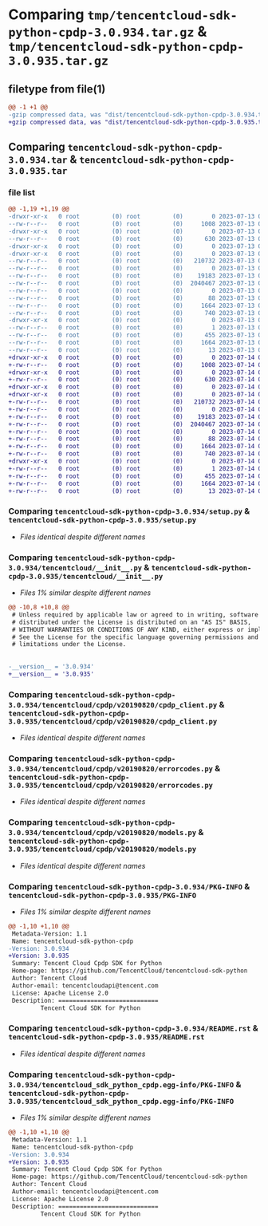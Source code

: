 # Comparing `tmp/tencentcloud-sdk-python-cpdp-3.0.934.tar.gz` & `tmp/tencentcloud-sdk-python-cpdp-3.0.935.tar.gz`

## filetype from file(1)

```diff
@@ -1 +1 @@
-gzip compressed data, was "dist/tencentcloud-sdk-python-cpdp-3.0.934.tar", last modified: Thu Jul 13 00:19:23 2023, max compression
+gzip compressed data, was "dist/tencentcloud-sdk-python-cpdp-3.0.935.tar", last modified: Fri Jul 14 00:21:00 2023, max compression
```

## Comparing `tencentcloud-sdk-python-cpdp-3.0.934.tar` & `tencentcloud-sdk-python-cpdp-3.0.935.tar`

### file list

```diff
@@ -1,19 +1,19 @@
-drwxr-xr-x   0 root         (0) root         (0)        0 2023-07-13 00:19:23.000000 tencentcloud-sdk-python-cpdp-3.0.934/
--rw-r--r--   0 root         (0) root         (0)     1008 2023-07-13 00:19:23.000000 tencentcloud-sdk-python-cpdp-3.0.934/setup.py
-drwxr-xr-x   0 root         (0) root         (0)        0 2023-07-13 00:19:23.000000 tencentcloud-sdk-python-cpdp-3.0.934/tencentcloud/
--rw-r--r--   0 root         (0) root         (0)      630 2023-07-13 00:19:23.000000 tencentcloud-sdk-python-cpdp-3.0.934/tencentcloud/__init__.py
-drwxr-xr-x   0 root         (0) root         (0)        0 2023-07-13 00:19:23.000000 tencentcloud-sdk-python-cpdp-3.0.934/tencentcloud/cpdp/
-drwxr-xr-x   0 root         (0) root         (0)        0 2023-07-13 00:19:23.000000 tencentcloud-sdk-python-cpdp-3.0.934/tencentcloud/cpdp/v20190820/
--rw-r--r--   0 root         (0) root         (0)   210732 2023-07-13 00:19:23.000000 tencentcloud-sdk-python-cpdp-3.0.934/tencentcloud/cpdp/v20190820/cpdp_client.py
--rw-r--r--   0 root         (0) root         (0)        0 2023-07-13 00:19:23.000000 tencentcloud-sdk-python-cpdp-3.0.934/tencentcloud/cpdp/v20190820/__init__.py
--rw-r--r--   0 root         (0) root         (0)    19183 2023-07-13 00:19:23.000000 tencentcloud-sdk-python-cpdp-3.0.934/tencentcloud/cpdp/v20190820/errorcodes.py
--rw-r--r--   0 root         (0) root         (0)  2040467 2023-07-13 00:19:23.000000 tencentcloud-sdk-python-cpdp-3.0.934/tencentcloud/cpdp/v20190820/models.py
--rw-r--r--   0 root         (0) root         (0)        0 2023-07-13 00:19:23.000000 tencentcloud-sdk-python-cpdp-3.0.934/tencentcloud/cpdp/__init__.py
--rw-r--r--   0 root         (0) root         (0)       88 2023-07-13 00:19:23.000000 tencentcloud-sdk-python-cpdp-3.0.934/setup.cfg
--rw-r--r--   0 root         (0) root         (0)     1664 2023-07-13 00:19:23.000000 tencentcloud-sdk-python-cpdp-3.0.934/PKG-INFO
--rw-r--r--   0 root         (0) root         (0)      740 2023-07-13 00:19:23.000000 tencentcloud-sdk-python-cpdp-3.0.934/README.rst
-drwxr-xr-x   0 root         (0) root         (0)        0 2023-07-13 00:19:23.000000 tencentcloud-sdk-python-cpdp-3.0.934/tencentcloud_sdk_python_cpdp.egg-info/
--rw-r--r--   0 root         (0) root         (0)        1 2023-07-13 00:19:23.000000 tencentcloud-sdk-python-cpdp-3.0.934/tencentcloud_sdk_python_cpdp.egg-info/dependency_links.txt
--rw-r--r--   0 root         (0) root         (0)      455 2023-07-13 00:19:23.000000 tencentcloud-sdk-python-cpdp-3.0.934/tencentcloud_sdk_python_cpdp.egg-info/SOURCES.txt
--rw-r--r--   0 root         (0) root         (0)     1664 2023-07-13 00:19:23.000000 tencentcloud-sdk-python-cpdp-3.0.934/tencentcloud_sdk_python_cpdp.egg-info/PKG-INFO
--rw-r--r--   0 root         (0) root         (0)       13 2023-07-13 00:19:23.000000 tencentcloud-sdk-python-cpdp-3.0.934/tencentcloud_sdk_python_cpdp.egg-info/top_level.txt
+drwxr-xr-x   0 root         (0) root         (0)        0 2023-07-14 00:21:00.000000 tencentcloud-sdk-python-cpdp-3.0.935/
+-rw-r--r--   0 root         (0) root         (0)     1008 2023-07-14 00:21:00.000000 tencentcloud-sdk-python-cpdp-3.0.935/setup.py
+drwxr-xr-x   0 root         (0) root         (0)        0 2023-07-14 00:21:00.000000 tencentcloud-sdk-python-cpdp-3.0.935/tencentcloud/
+-rw-r--r--   0 root         (0) root         (0)      630 2023-07-14 00:21:00.000000 tencentcloud-sdk-python-cpdp-3.0.935/tencentcloud/__init__.py
+drwxr-xr-x   0 root         (0) root         (0)        0 2023-07-14 00:21:00.000000 tencentcloud-sdk-python-cpdp-3.0.935/tencentcloud/cpdp/
+drwxr-xr-x   0 root         (0) root         (0)        0 2023-07-14 00:21:00.000000 tencentcloud-sdk-python-cpdp-3.0.935/tencentcloud/cpdp/v20190820/
+-rw-r--r--   0 root         (0) root         (0)   210732 2023-07-14 00:21:00.000000 tencentcloud-sdk-python-cpdp-3.0.935/tencentcloud/cpdp/v20190820/cpdp_client.py
+-rw-r--r--   0 root         (0) root         (0)        0 2023-07-14 00:21:00.000000 tencentcloud-sdk-python-cpdp-3.0.935/tencentcloud/cpdp/v20190820/__init__.py
+-rw-r--r--   0 root         (0) root         (0)    19183 2023-07-14 00:21:00.000000 tencentcloud-sdk-python-cpdp-3.0.935/tencentcloud/cpdp/v20190820/errorcodes.py
+-rw-r--r--   0 root         (0) root         (0)  2040467 2023-07-14 00:21:00.000000 tencentcloud-sdk-python-cpdp-3.0.935/tencentcloud/cpdp/v20190820/models.py
+-rw-r--r--   0 root         (0) root         (0)        0 2023-07-14 00:21:00.000000 tencentcloud-sdk-python-cpdp-3.0.935/tencentcloud/cpdp/__init__.py
+-rw-r--r--   0 root         (0) root         (0)       88 2023-07-14 00:21:00.000000 tencentcloud-sdk-python-cpdp-3.0.935/setup.cfg
+-rw-r--r--   0 root         (0) root         (0)     1664 2023-07-14 00:21:00.000000 tencentcloud-sdk-python-cpdp-3.0.935/PKG-INFO
+-rw-r--r--   0 root         (0) root         (0)      740 2023-07-14 00:21:00.000000 tencentcloud-sdk-python-cpdp-3.0.935/README.rst
+drwxr-xr-x   0 root         (0) root         (0)        0 2023-07-14 00:21:00.000000 tencentcloud-sdk-python-cpdp-3.0.935/tencentcloud_sdk_python_cpdp.egg-info/
+-rw-r--r--   0 root         (0) root         (0)        1 2023-07-14 00:21:00.000000 tencentcloud-sdk-python-cpdp-3.0.935/tencentcloud_sdk_python_cpdp.egg-info/dependency_links.txt
+-rw-r--r--   0 root         (0) root         (0)      455 2023-07-14 00:21:00.000000 tencentcloud-sdk-python-cpdp-3.0.935/tencentcloud_sdk_python_cpdp.egg-info/SOURCES.txt
+-rw-r--r--   0 root         (0) root         (0)     1664 2023-07-14 00:21:00.000000 tencentcloud-sdk-python-cpdp-3.0.935/tencentcloud_sdk_python_cpdp.egg-info/PKG-INFO
+-rw-r--r--   0 root         (0) root         (0)       13 2023-07-14 00:21:00.000000 tencentcloud-sdk-python-cpdp-3.0.935/tencentcloud_sdk_python_cpdp.egg-info/top_level.txt
```

### Comparing `tencentcloud-sdk-python-cpdp-3.0.934/setup.py` & `tencentcloud-sdk-python-cpdp-3.0.935/setup.py`

 * *Files identical despite different names*

### Comparing `tencentcloud-sdk-python-cpdp-3.0.934/tencentcloud/__init__.py` & `tencentcloud-sdk-python-cpdp-3.0.935/tencentcloud/__init__.py`

 * *Files 1% similar despite different names*

```diff
@@ -10,8 +10,8 @@
 # Unless required by applicable law or agreed to in writing, software
 # distributed under the License is distributed on an "AS IS" BASIS,
 # WITHOUT WARRANTIES OR CONDITIONS OF ANY KIND, either express or implied.
 # See the License for the specific language governing permissions and
 # limitations under the License.
 
 
-__version__ = '3.0.934'
+__version__ = '3.0.935'
```

### Comparing `tencentcloud-sdk-python-cpdp-3.0.934/tencentcloud/cpdp/v20190820/cpdp_client.py` & `tencentcloud-sdk-python-cpdp-3.0.935/tencentcloud/cpdp/v20190820/cpdp_client.py`

 * *Files identical despite different names*

### Comparing `tencentcloud-sdk-python-cpdp-3.0.934/tencentcloud/cpdp/v20190820/errorcodes.py` & `tencentcloud-sdk-python-cpdp-3.0.935/tencentcloud/cpdp/v20190820/errorcodes.py`

 * *Files identical despite different names*

### Comparing `tencentcloud-sdk-python-cpdp-3.0.934/tencentcloud/cpdp/v20190820/models.py` & `tencentcloud-sdk-python-cpdp-3.0.935/tencentcloud/cpdp/v20190820/models.py`

 * *Files identical despite different names*

### Comparing `tencentcloud-sdk-python-cpdp-3.0.934/PKG-INFO` & `tencentcloud-sdk-python-cpdp-3.0.935/PKG-INFO`

 * *Files 1% similar despite different names*

```diff
@@ -1,10 +1,10 @@
 Metadata-Version: 1.1
 Name: tencentcloud-sdk-python-cpdp
-Version: 3.0.934
+Version: 3.0.935
 Summary: Tencent Cloud Cpdp SDK for Python
 Home-page: https://github.com/TencentCloud/tencentcloud-sdk-python
 Author: Tencent Cloud
 Author-email: tencentcloudapi@tencent.com
 License: Apache License 2.0
 Description: ============================
         Tencent Cloud SDK for Python
```

### Comparing `tencentcloud-sdk-python-cpdp-3.0.934/README.rst` & `tencentcloud-sdk-python-cpdp-3.0.935/README.rst`

 * *Files identical despite different names*

### Comparing `tencentcloud-sdk-python-cpdp-3.0.934/tencentcloud_sdk_python_cpdp.egg-info/PKG-INFO` & `tencentcloud-sdk-python-cpdp-3.0.935/tencentcloud_sdk_python_cpdp.egg-info/PKG-INFO`

 * *Files 1% similar despite different names*

```diff
@@ -1,10 +1,10 @@
 Metadata-Version: 1.1
 Name: tencentcloud-sdk-python-cpdp
-Version: 3.0.934
+Version: 3.0.935
 Summary: Tencent Cloud Cpdp SDK for Python
 Home-page: https://github.com/TencentCloud/tencentcloud-sdk-python
 Author: Tencent Cloud
 Author-email: tencentcloudapi@tencent.com
 License: Apache License 2.0
 Description: ============================
         Tencent Cloud SDK for Python
```

